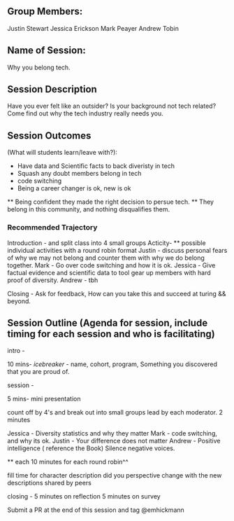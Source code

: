 ## Group Members:
Justin Stewart
Jessica Erickson
Mark Peayer
Andrew Tobin



## Name of Session: 
Why you belong tech.

## Session Description 

Have you ever felt like an outsider? Is your background not tech related? Come find out why the tech industry really needs you.

## Session Outcomes 

(What will students learn/leave with?): 

- Have data and Scientific facts to back diveristy in tech
- Squash any doubt members belong in tech
- code switching
- Being a career changer is ok, new is ok

** Being confident they made the right decision to persue tech.
** They belong in this community, and nothing disqualifies them.

### Recommended Trajectory 
     
 Introduction - and split class into 4 small groups
 Acticity- 
      ** possible individual activities with a round robin format
      Justin - discuss personal fears of why we may not belong and counter them with why we do belong together.
      Mark - Go over code switching and how it is ok.
      Jessica - Give factual evidence and scientific data to tool gear up members with hard proof of diversity.
      Andrew - tbh
      
 Closing - Ask for feedback, How can you take this and succeed at turing && beyond.
 

## Session Outline (Agenda for session, include timing for each session and who is facilitating)


intro - 

10 mins- 
*icebreaker* - name, cohort, program, Something you discovered that you are proud of. 

session - 

5 mins-
mini presentation

count off by 4's and break out into small groups lead by each moderator. 2 minutes

Jessica - Diversity statistics and why they matter
Mark - code switching, and why its ok. 
Justin - Your difference does not matter
Andrew - Positive intelligence ( reference the Book) Silence negative voices.

** each 10 minutes for each round robin^^

fill time for character description
     did you perspective change with the new descriptions shared by peers


closing - 
5 minutes on reflection
5 minutes on survey

   



Submit a PR at the end of this session and tag @emhickmann

